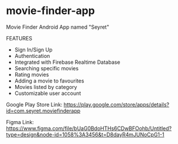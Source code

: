 # movie-finder-app

Movie Finder Android App named "Seyret"

FEATURES
- Sign In/Sign Up
- Authentication
- Integrated with Firebase Realtime Database
- Searching specific movies
- Rating movies
- Adding a movie to favourites
- Movies listed by category
- Customizable user account
  
Google Play Store Link:
https://play.google.com/store/apps/details?id=com.seyret.moviefinderapp

Figma Link: 
https://www.figma.com/file/bUaG0BdoHTHs6CDwBFOohb/Untitled?type=design&node-id=1058%3A3456&t=D8dayR4mJUNoCpG1-1
